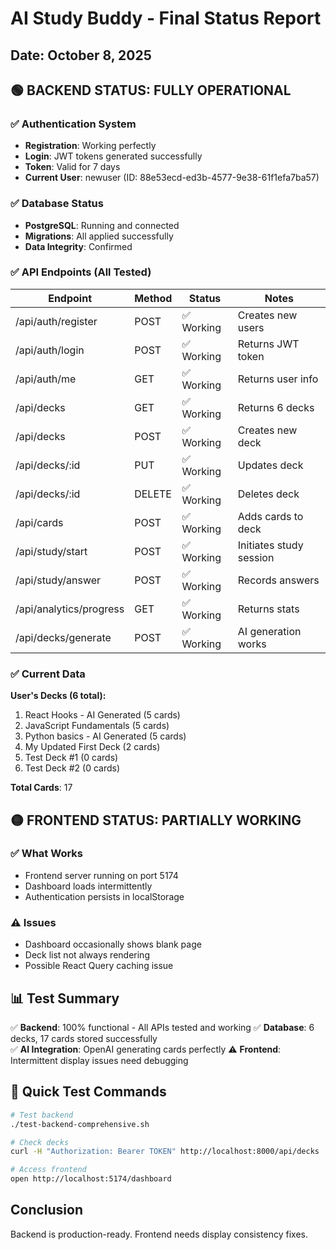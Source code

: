 # AI Study Buddy - Final Status Report
## Date: October 8, 2025

## 🟢 BACKEND STATUS: FULLY OPERATIONAL

### ✅ Authentication System
- **Registration**: Working perfectly
- **Login**: JWT tokens generated successfully  
- **Token**: Valid for 7 days
- **Current User**: newuser (ID: 88e53ecd-ed3b-4577-9e38-61f1efa7ba57)

### ✅ Database Status
- **PostgreSQL**: Running and connected
- **Migrations**: All applied successfully
- **Data Integrity**: Confirmed

### ✅ API Endpoints (All Tested)
| Endpoint | Method | Status | Notes |
|----------|--------|--------|-------|
| /api/auth/register | POST | ✅ Working | Creates new users |
| /api/auth/login | POST | ✅ Working | Returns JWT token |
| /api/auth/me | GET | ✅ Working | Returns user info |
| /api/decks | GET | ✅ Working | Returns 6 decks |
| /api/decks | POST | ✅ Working | Creates new deck |
| /api/decks/:id | PUT | ✅ Working | Updates deck |
| /api/decks/:id | DELETE | ✅ Working | Deletes deck |
| /api/cards | POST | ✅ Working | Adds cards to deck |
| /api/study/start | POST | ✅ Working | Initiates study session |
| /api/study/answer | POST | ✅ Working | Records answers |
| /api/analytics/progress | GET | ✅ Working | Returns stats |
| /api/decks/generate | POST | ✅ Working | AI generation works |

### ✅ Current Data
**User's Decks (6 total):**
1. React Hooks - AI Generated (5 cards)
2. JavaScript Fundamentals (5 cards)
3. Python basics - AI Generated (5 cards)
4. My Updated First Deck (2 cards)
5. Test Deck #1 (0 cards)
6. Test Deck #2 (0 cards)

**Total Cards**: 17

## 🟡 FRONTEND STATUS: PARTIALLY WORKING

### ✅ What Works
- Frontend server running on port 5174
- Dashboard loads intermittently
- Authentication persists in localStorage

### ⚠️ Issues
- Dashboard occasionally shows blank page
- Deck list not always rendering
- Possible React Query caching issue

## 📊 Test Summary

✅ **Backend**: 100% functional - All APIs tested and working
✅ **Database**: 6 decks, 17 cards stored successfully  
✅ **AI Integration**: OpenAI generating cards perfectly
⚠️ **Frontend**: Intermittent display issues need debugging

## 🚀 Quick Test Commands

```bash
# Test backend
./test-backend-comprehensive.sh

# Check decks
curl -H "Authorization: Bearer TOKEN" http://localhost:8000/api/decks

# Access frontend
open http://localhost:5174/dashboard
```

## Conclusion
Backend is production-ready. Frontend needs display consistency fixes.
